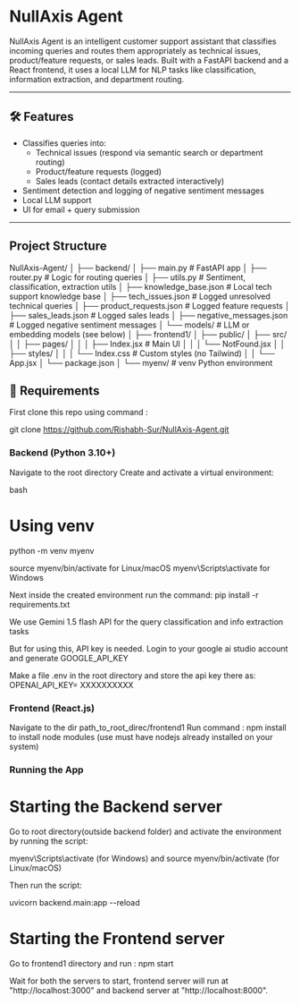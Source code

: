 # NullAxis Agent

NullAxis Agent is an intelligent customer support assistant that classifies incoming queries and routes them appropriately as technical issues, product/feature requests, or sales leads. Built with a FastAPI backend and a React frontend, it uses a local LLM for NLP tasks like classification, information extraction, and department routing.

---

## 🛠️ Features

- Classifies queries into:
  - Technical issues (respond via semantic search or department routing)
  - Product/feature requests (logged)
  - Sales leads (contact details extracted interactively)
- Sentiment detection and logging of negative sentiment messages
- Local LLM support 
- UI for email + query submission
---

##  Project Structure
  NullAxis-Agent/
│
├── backend/
│ ├── main.py # FastAPI app
│ ├── router.py # Logic for routing queries
│ ├── utils.py # Sentiment, classification, extraction utils
│ ├── knowledge_base.json # Local tech support knowledge base
│ ├── tech_issues.json # Logged unresolved technical queries
│ ├── product_requests.json # Logged feature requests
│ ├── sales_leads.json # Logged sales leads
│ ├── negative_messages.json # Logged negative sentiment messages
│ └── models/ # LLM or embedding models (see below)
│
├── frontend1/
│ ├── public/
│ ├── src/
│ │ ├── pages/
│ │ │ ├── Index.jsx # Main UI
│ │ │ └── NotFound.jsx
│ │ ├── styles/
│ │ │ └── Index.css # Custom styles (no Tailwind)
│ │ └── App.jsx
│ └── package.json
│
└── myenv/ # venv Python environment

## 🧪 Requirements

First clone this repo using command :

git clone https://github.com/Rishabh-Sur/NullAxis-Agent.git

### Backend (Python 3.10+)

Navigate to the root directory
Create and activate a virtual environment:

bash
# Using venv
python -m venv myenv

source myenv/bin/activate for Linux/macOS
myenv\Scripts\activate   for  Windows

Next inside the created environment run the command: 
pip install -r requirements.txt

We use Gemini 1.5 flash API for the query classification and info extraction tasks

But for using this, API key is needed. Login to your google ai studio account and generate GOOGLE_API_KEY

Make a file .env in the root directory and store the api key there as:
 OPENAI_API_KEY= XXXXXXXXXX

### Frontend (React.js)

Navigate to the dir path_to_root_direc/frontend1
Run command : npm install    
to install node modules (use must have nodejs already installed on your system)

### Running the App

# Starting the Backend server

Go to root directory(outside backend folder) and activate the environment by running the script:

myenv\Scripts\activate (for Windows) and source myenv/bin/activate (for Linux/macOS) 
  
Then run the script:

uvicorn backend.main:app --reload 

# Starting the Frontend server

Go to frontend1 directory and run : npm start

Wait for both the servers to start, frontend server will run at "http://localhost:3000" and backend server at "http://localhost:8000".





